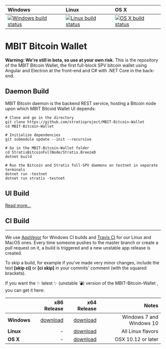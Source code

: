 | Windows | Linux | OS X |
| :---- | :------ | :---- |
[![Windows build status][1]][2] | [![Linux build status][3]][4] | [![OS X build status][5]][6] | 

[1]: https://ci.appveyor.com/api/projects/status/j1evinfefeetctvk?svg=true
[2]: https://ci.appveyor.com/project/stratis/breeze
[3]: https://travis-ci.org/stratisproject/Breeze.svg?branch=master
[4]: https://travis-ci.org/stratisproject/Breeze
[5]: https://travis-ci.org/stratisproject/Breeze.svg?branch=master
[6]: https://travis-ci.org/stratisproject/Breeze


# MBIT Bitcoin Wallet

__Warning: We're still in beta, so use at your own risk.__
This is the repository of the MBIT Bitcoin Wallet, the first full-block SPV bitcoin wallet using Angular and Electron at the front-end and C# with .NET Core in the back-end.

## Daemon Build

MBIT Bitcoin daemon is the backend REST service, hosting a Bitcoin node upon which MBIT Bitcoid Wallet UI depends:

```
# Clone and go in the directory
git clone https://github.com/stratisproject/MBIT-Bitcoin-Wallet
cd MBIT-Bitcoin-Wallet

# Initialize dependencies
git submodule update --init --recursive

# Go in the MBIT-Bitcoin-Wallet folder
cd StratisBitcoinFullNode/Stratis.BreezeD
dotnet build

# Run the Bitcoin and Stratis full-SPV daemons on testnet in separate terminals
dotnet run -testnet
dotnet run stratis -testnet
```

## UI Build

[Read more...](https://github.com/stratisproject/Breeze/blob/master/Breeze.UI/README.md)

## CI Build
-----------

We use [AppVeyor](https://www.appveyor.com/) for Windows CI builds and [Travis CI](https://travis-ci.org/) for our Linux and MacOS ones.
Every time someone pushes to the master branch or create a pull request on it, a build is triggered and a new unstable app release is created.

To skip a build, for example if you've made very minor changes, include the text **[skip ci]** or **[ci skip]** in your commits' comment (with the squared brackets).

If you want the :sparkles: latest :sparkles: (unstable :bomb:) version of the MBIT-Bitcoin-Wallet , you can get it here: 

|    | x86 Release | x64 Release | Notes |
|:---|----------------:|------------------:|------------------:|
|**Windows**| [download][7] | [download][8] | Windows 7 and Windows 10 |
|**Linux**| - | [download][9] | All Linux flavors |
|**OS X**| - | [download][10] | OSX 10.12 or later |


[7]: https://github.com/stratisproject/Breeze/releases/download/cd-unstable/Breeze.Wallet-v0.3.0-setup-win-ia32.exe
[8]: https://github.com/stratisproject/Breeze/releases/download/cd-unstable/Breeze.Wallet-v0.3.0-setup-win-x64.exe
[9]: https://github.com/stratisproject/Breeze/releases/download/cd-unstable/Breeze.Wallet-v0.3.0-linux-x64.tar.gz
[10]: https://github.com/stratisproject/Breeze/releases/download/cd-unstable/Breeze.Wallet-v0.3.0-mac.dmg


